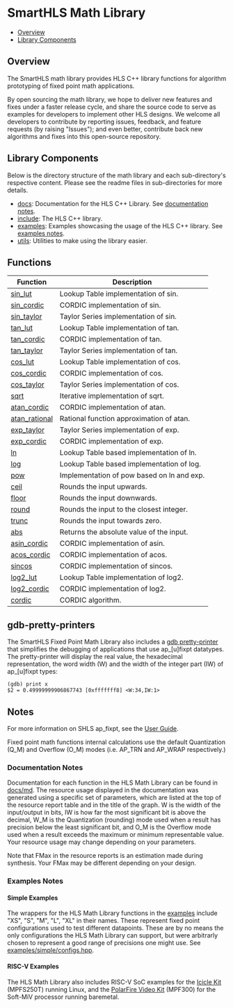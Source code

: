 # SmartHLS Math Library

<!-- TOC -->

  - [Overview](#overview)
  - [Library Components](#library-components)

<!-- /TOC -->
## Overview

The SmartHLS math library provides HLS C++ library functions for algorithm prototyping of fixed point math applications.

By open sourcing the math library, we hope to deliver new features and fixes under a faster release cycle,
and share the source code to serve as examples for developers to implement other HLS designs.
We welcome all developers to contribute by reporting issues, feedback, and feature requests (by raising "Issues");
and even better, contribute back new algorithms and fixes into this open-source repository.

## Library Components

Below is the directory structure of the math library and each sub-directory's respective content.
Please see the readme files in sub-directories for more details.

- [docs](docs/): Documentation for the HLS C++ Library. See [documentation notes](#documentation-notes).
- [include](include/): The HLS C++ library.
- [examples](examples/): Examples showcasing the usage of the HLS C++ library. See [examples notes](#examples-notes).
- [utils](utils/): Utilities to make using the library easier.
    
## Functions

| Function                             | Description                                      | 
|--------------------------------------|--------------------------------------------------|
| [sin_lut](docs/md/sin.md)            | Lookup Table implementation of sin.              |
| [sin_cordic](docs/md/sin.md)         | CORDIC implementation of sin.                    |
| [sin_taylor](docs/md/sin.md)         | Taylor Series implementation of sin.             |
| [tan_lut](docs/md/tan.md)            | Lookup Table implementation of tan.              |
| [tan_cordic](docs/md/tan.md)         | CORDIC implementation of tan.                    |
| [tan_taylor](docs/md/tan.md)         | Taylor Series implementation of tan.             |
| [cos_lut](docs/md/cos.md)            | Lookup Table implementation of cos.              |
| [cos_cordic](docs/md/cos.md)         | CORDIC implementation of cos.                    |
| [cos_taylor](docs/md/cos.md)         | Taylor Series implementation of cos.             |
| [sqrt](docs/md/sqrt.md)              | Iterative implementation of sqrt.                |
| [atan_cordic](docs/md/atan.md)       | CORDIC implementation of atan.                   |
| [atan_rational](docs/md/atan.md)     | Rational function approximation of atan.         |
| [exp_taylor](docs/md/exp.md)         | Taylor Series implementation of exp.             |
| [exp_cordic](docs/md/exp.md)         | CORDIC implementation of exp.                    |
| [ln](docs/md/ln.md)                  | Lookup Table based implementation of ln.         |
| [log](docs/md/log.md)                | Lookup Table based implementation of log.        |
| [pow](docs/md/pow.md)                | Implementation of pow based on ln and exp.       |
| [ceil](docs/md/ceil.md)              | Rounds the input upwards.                        |
| [floor](docs/md/floor.md)            | Rounds the input downwards.                      |
| [round](docs/md/round.md)            | Rounds the input to the closest integer.         |
| [trunc](docs/md/trunc.md)            | Rounds the input towards zero.                   |
| [abs](docs/md/abs.md)                | Returns the absolute value of the input.         |
| [asin_cordic](docs/md/asin.md)       | CORDIC implementation of asin.                   |
| [acos_cordic](docs/md/acos.md)       | CORDIC implementation of acos.                   |
| [sincos](docs/md/sincos.md)          | CORDIC implementation of sincos.                 |
| [log2_lut](docs/md/log2.md)          | Lookup Table implementation of log2.             |
| [log2_cordic](docs/md/log2.md)       | CORDIC implementation of log2.                   |
| [cordic](docs/md/cordic.md)          | CORDIC algorithm.                                |
    
## gdb-pretty-printers
The SmartHLS Fixed Point Math Library also includes a [gdb pretty-printer](utils/gdb-pretty-printers/) that simplifies the debugging of applications that use ap_[u]fixpt datatypes. The pretty-printer will display the real value, the hexadecimal representation, 
the word width (W) and the width of the integer part (IW) of ap_[u]fixpt types:

```
(gdb) print x
$2 = 0.49999999906867743 [0xfffffff8] <W:34,IW:1> 
```

## Notes

For more information on SHLS ap_fixpt, see the [User Guide](https://onlinedocs.microchip.com/oxy/GUID-AFCB5DCC-964F-4BE7-AA46-C756FA87ED7B-en-US-11/GUID-61CF52C5-A40E-436D-9E38-AD885C0EF16D.html).

Fixed point math functions internal calculations use the default Quantization (Q_M) and Overflow (O_M) modes (i.e. AP_TRN and AP_WRAP respectively.)

### Documentation Notes

Documentation for each function in the HLS Math Library can be found in [docs/md](docs/). The resource usage displayed in the documentation was generated
using a specific set of parameters, which are listed at the top of the resource report table and in the title of the graph. W is the width of the input/output in bits,
IW is how far the most significant bit is above the decimal, W_M is the Quantization (rounding) mode used when a result has precision below the least significant bit,
and O_M is the Overflow mode used when a result exceeds the maximum or minimum representable value.
Your resource usage may change depending on your parameters.

Note that FMax in the resource reports is an estimation made during synthesis. Your FMax may be different depending on your design.

### Examples Notes

#### Simple Examples
The wrappers for the HLS Math Library functions in the [examples](examples/) include "XS", "S", "M", "L", "XL" in their names. These represent fixed point 
configurations used to test different datapoints. These are by no means the only configurations the HLS Math Library can support, but were arbitrarly chosen
to represent a good range of precisions one might use. See [examples/simple/configs.hpp](examples/simple/configs.hpp).

#### RISC-V Examples
The HLS Math Library also includes RISC-V SoC examples for the [Icicle Kit](examples/riscv_tests/icicle_kit) (MPFS250T) running Linux, and the [PolarFire Video Kit](examples/riscv_tests/soft_miv/master_example) (MPF300) for the Soft-MiV processor running baremetal.

